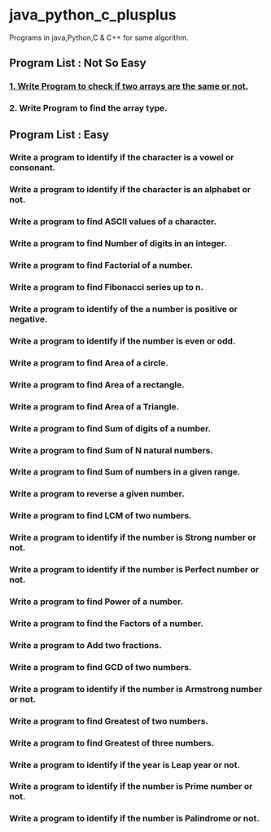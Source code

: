 # java_python_c_plusplus
Programs in java,Python,C &amp; C++ for same algorithm.

## Program List : Not So Easy

### [1. Write Program to check if two arrays are the same or not.]()
### 2. Write Program to find the array type.


## Program List : Easy

### Write a program to identify if the character is a vowel or consonant.
### Write a program to identify if the character is an alphabet or not.
### Write a program to find ASCII values of a character.
### Write a program to find Number of digits in an integer.
### Write a program to find Factorial of a number.
### Write a program to find Fibonacci series up to n.
### Write a program to identify of the a number is positive or negative.
### Write a program to identify if the number is even or odd.
### Write a program to find Area of a circle.
### Write a program to find Area of a rectangle.
### Write a program to find Area of a Triangle.
### Write a program to find Sum of digits of a number.
### Write a program to find Sum of N natural numbers.
### Write a program to find Sum of numbers in a given range.
### Write a program to reverse a given number.
### Write a program to find LCM of two numbers.
### Write a program to identify if the number is Strong number or not.
### Write a program to identify if the number is Perfect number or not.
### Write a program to find Power of a number.
### Write a program to find the Factors of a number.
### Write a program to Add two fractions.
### Write a program to find GCD of two numbers.
### Write a program to identify if the number is Armstrong number or not.
### Write a program to find Greatest of two numbers.
### Write a program to find Greatest of three numbers.
### Write a program to identify if the year is Leap year or not.
### Write a program to identify if the number is Prime number or not.
### Write a program to identify if the number is Palindrome or not.
